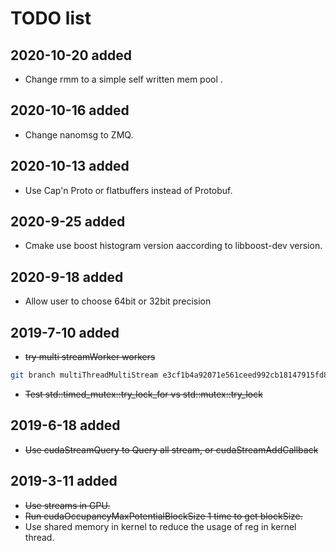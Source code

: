 # TODO list

## 2020-10-20 added
* Change rmm to a simple self written mem pool .

## 2020-10-16 added
* Change nanomsg to ZMQ.

## 2020-10-13 added
* Use Cap'n Proto or flatbuffers instead of Protobuf.

## 2020-9-25 added
* Cmake use boost histogram version aaccording to libboost-dev version.

## 2020-9-18 added
* Allow user to choose 64bit or 32bit precision

## 2019-7-10 added
* ~~try multi streamWorker workers~~
```bash
git branch multiThreadMultiStream e3cf1b4a92071e561ceed992cb18147915fd8f20 
```
* ~~Test std::timed_mutex::try_lock_for vs std::mutex::try_lock~~

## 2019-6-18 added
* ~~Use cudaStreamQuery to Query all stream, or cudaStreamAddCallback~~

## 2019-3-11 added
* ~~Use streams in GPU.~~
* ~~Run cudaOccupancyMaxPotentialBlockSize 1 time to get blockSize.~~
* Use shared memory in kernel to reduce the usage of reg in kernel thread.